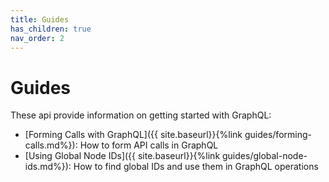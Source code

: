 ```yaml
---
title: Guides
has_children: true
nav_order: 2
---
```


# Guides

These api provide information on getting started with GraphQL:

- [Forming Calls with GraphQL]({{ site.baseurl}}{%link guides/forming-calls.md%}): How to form API calls in GraphQL
- [Using Global Node IDs]({{ site.baseurl}}{%link guides/global-node-ids.md%}): How to find global IDs and use them in GraphQL operations

